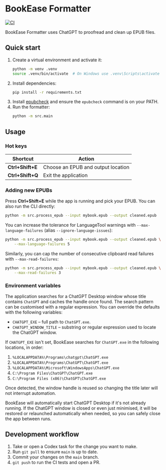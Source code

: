 # BookEase Formatter

[![CI](https://github.com/<owner>/BookEase---Formatter/actions/workflows/ci.yml/badge.svg)](https://github.com/<owner>/BookEase---Formatter/actions/workflows/ci.yml)

BookEase Formatter uses ChatGPT to proofread and clean up EPUB files.

## Quick start
1. Create a virtual environment and activate it:
   ```bash
   python -m venv .venv
   source .venv/bin/activate  # On Windows use .venv\Scripts\activate
   ```
2. Install dependencies:
   ```bash
   pip install -r requirements.txt
   ```
3. Install [epubcheck](https://github.com/w3c/epubcheck) and ensure the
   `epubcheck` command is on your PATH.
4. Run the formatter:
   ```bash
   python -m src.main
   ```

## Usage

### Hot keys
| Shortcut | Action |
|----------|--------|
| **Ctrl+Shift+E** | Choose an EPUB and output location |
| **Ctrl+Shift+Q** | Exit the application |
### Adding new EPUBs

Press **Ctrl+Shift+E** while the app is running and pick your EPUB.
You can also run the CLI directly:
```bash
python -m src.process_epub --input mybook.epub --output cleaned.epub
```
You can increase the tolerance for LanguageTool warnings with
`--max-language-failures` (alias `--ignore-language-issues`):
```bash
python -m src.process_epub --input mybook.epub --output cleaned.epub \
    --max-language-failures 5
```
Similarly, you can cap the number of consecutive clipboard read failures with
`--max-read-failures`:
```bash
python -m src.process_epub --input mybook.epub --output cleaned.epub \
    --max-read-failures 3
```

### Environment variables

The application searches for a ChatGPT Desktop window whose title contains
`ChatGPT` and caches the handle once found. The search pattern can be
customised with a regular expression. You can override the defaults with the
following variables:

- `CHATGPT_EXE` – full path to `ChatGPT.exe`.
- `CHATGPT_WINDOW_TITLE` – substring or regular expression used to locate the
  ChatGPT window.

If `CHATGPT_EXE` isn't set, BookEase searches for `ChatGPT.exe` in the following
locations, in order:

1. `%LOCALAPPDATA%\Programs\chatgpt\ChatGPT.exe`
2. `%LOCALAPPDATA%\Programs\ChatGPT\ChatGPT.exe`
3. `%LOCALAPPDATA%\Microsoft\WindowsApps\ChatGPT.exe`
4. `C:\Program Files\ChatGPT\ChatGPT.exe`
5. `C:\Program Files (x86)\ChatGPT\ChatGPT.exe`

Once detected, the window handle is reused so changing the title later will not
interrupt automation.

BookEase will automatically start ChatGPT Desktop if it's not already
running. If the ChatGPT window is closed or even just minimised, it will be
restored or relaunched automatically when needed, so you can safely close the
app between runs.

## Development workflow
1. Take or open a Codex task for the change you want to make.
2. Run `git pull` to ensure `main` is up to date.
3. Commit your changes on the `main` branch.
4. `git push` to run the CI tests and open a PR.
